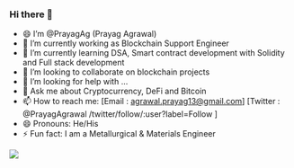 ### Hi there 👋
 
 
- 😄 I’m @PrayagAg (Prayag Agrawal)  
- 🔭 I’m currently working as Blockchain Support Engineer
- 🌱 I’m currently learning DSA, Smart contract development with Solidity and Full stack development
- 👯 I’m looking to collaborate on blockchain projects
- 🤔 I’m looking for help with ...
- 💬 Ask me about Cryptocurrency, DeFi and Bitcoin
- 📫 How to reach me: [Email : agrawal.prayag13@gmail.com] [Twitter : @PrayagAgrawal  	/twitter/follow/:user?label=Follow ]
- 😄 Pronouns: He/His
- ⚡ Fun fact: I am a Metallurgical & Materials Engineer




<img src = "https://github-readme-stats.vercel.app/api?username=pgagrwl">
